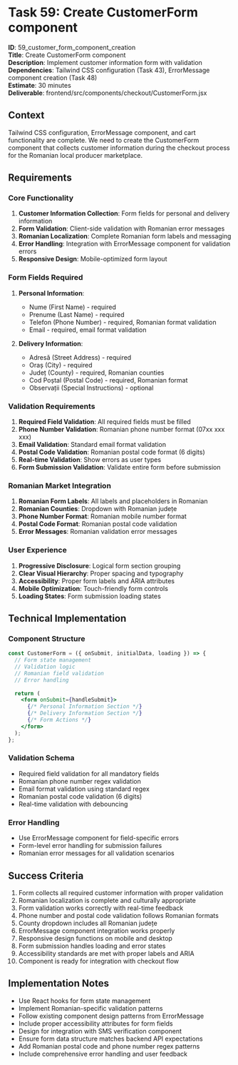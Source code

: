 # Task 59: Create CustomerForm component

**ID**: 59_customer_form_component_creation  
**Title**: Create CustomerForm component  
**Description**: Implement customer information form with validation  
**Dependencies**: Tailwind CSS configuration (Task 43), ErrorMessage component creation (Task 48)  
**Estimate**: 30 minutes  
**Deliverable**: frontend/src/components/checkout/CustomerForm.jsx

## Context

Tailwind CSS configuration, ErrorMessage component, and cart functionality are complete. We need to create the CustomerForm component that collects customer information during the checkout process for the Romanian local producer marketplace.

## Requirements

### Core Functionality
1. **Customer Information Collection**: Form fields for personal and delivery information
2. **Form Validation**: Client-side validation with Romanian error messages
3. **Romanian Localization**: Complete Romanian form labels and messaging
4. **Error Handling**: Integration with ErrorMessage component for validation errors
5. **Responsive Design**: Mobile-optimized form layout

### Form Fields Required
1. **Personal Information**:
   - Nume (First Name) - required
   - Prenume (Last Name) - required
   - Telefon (Phone Number) - required, Romanian format validation
   - Email - required, email format validation

2. **Delivery Information**:
   - Adresă (Street Address) - required
   - Oraș (City) - required
   - Județ (County) - required, Romanian counties
   - Cod Poștal (Postal Code) - required, Romanian format
   - Observații (Special Instructions) - optional

### Validation Requirements
1. **Required Field Validation**: All required fields must be filled
2. **Phone Number Validation**: Romanian phone number format (07xx xxx xxx)
3. **Email Validation**: Standard email format validation
4. **Postal Code Validation**: Romanian postal code format (6 digits)
5. **Real-time Validation**: Show errors as user types
6. **Form Submission Validation**: Validate entire form before submission

### Romanian Market Integration
1. **Romanian Form Labels**: All labels and placeholders in Romanian
2. **Romanian Counties**: Dropdown with Romanian județe
3. **Phone Number Format**: Romanian mobile number format
4. **Postal Code Format**: Romanian postal code validation
5. **Error Messages**: Romanian validation error messages

### User Experience
1. **Progressive Disclosure**: Logical form section grouping
2. **Clear Visual Hierarchy**: Proper spacing and typography
3. **Accessibility**: Proper form labels and ARIA attributes
4. **Mobile Optimization**: Touch-friendly form controls
5. **Loading States**: Form submission loading states

## Technical Implementation

### Component Structure
```jsx
const CustomerForm = ({ onSubmit, initialData, loading }) => {
  // Form state management
  // Validation logic
  // Romanian field validation
  // Error handling
  
  return (
    <form onSubmit={handleSubmit}>
      {/* Personal Information Section */}
      {/* Delivery Information Section */}
      {/* Form Actions */}
    </form>
  );
};
```

### Validation Schema
- Required field validation for all mandatory fields
- Romanian phone number regex validation
- Email format validation using standard regex
- Romanian postal code validation (6 digits)
- Real-time validation with debouncing

### Error Handling
- Use ErrorMessage component for field-specific errors
- Form-level error handling for submission failures
- Romanian error messages for all validation scenarios

## Success Criteria

1. Form collects all required customer information with proper validation
2. Romanian localization is complete and culturally appropriate
3. Form validation works correctly with real-time feedback
4. Phone number and postal code validation follows Romanian formats
5. County dropdown includes all Romanian județe
6. ErrorMessage component integration works properly
7. Responsive design functions on mobile and desktop
8. Form submission handles loading and error states
9. Accessibility standards are met with proper labels and ARIA
10. Component is ready for integration with checkout flow

## Implementation Notes

- Use React hooks for form state management
- Implement Romanian-specific validation patterns
- Follow existing component design patterns from ErrorMessage
- Include proper accessibility attributes for form fields
- Design for integration with SMS verification component
- Ensure form data structure matches backend API expectations
- Add Romanian postal code and phone number regex patterns
- Include comprehensive error handling and user feedback